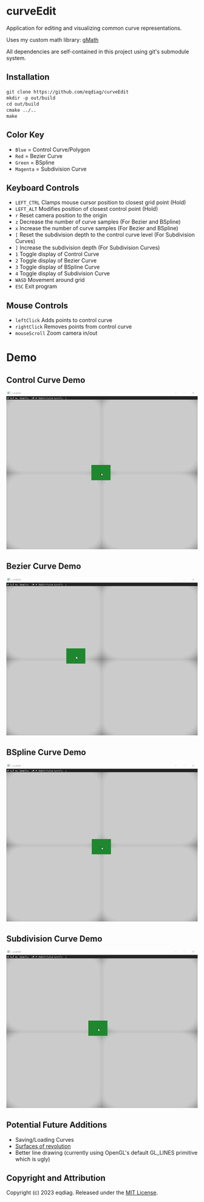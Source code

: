 # curveEdit

Application for editing and visualizing common curve representations.

Uses my custom math library: [gMath](https://github.com/eqdiag/gMath)

All dependencies are self-contained in this project using git's submodule system.

## Installation

```
git clone https://github.com/eqdiag/curveEdit
mkdir -p out/build
cd out/build
cmake ../..
make
```

## Color Key
  *  `Blue` = Control Curve/Polygon
  *  `Red` = Bezier Curve
  *  `Green` = BSpline
  *  `Magenta` = Subdivision Curve

## Keyboard Controls

  * `LEFT_CTRL` Clamps mouse cursor position to closest grid point (Hold)
  * `LEFT_ALT` Modifies position of closest control point (Hold)
  * `r` Reset camera position to the origin
  * `z` Decrease the number of curve samples (For Bezier and BSpline)
  * `x` Increase the number of curve samples (For Bezier and BSpline)
  * `[` Reset the subdivision depth to the control curve level (For Subdivision Curves)
  * `]` Increase the subdivision depth (For Subdivision Curves)
  * `1` Toggle display of Control Curve
  * `2` Toggle display of Bezier Curve
  * `3` Toggle display of BSpline Curve
  * `4` Toggle display of Subdivision Curve
  * `WASD` Movement around grid
  * `ESC` Exit program


## Mouse Controls
  * `leftClick` Adds points to control curve
  * `rightClick` Removes points from control curve
  * `mouseScroll` Zoom camera in/out

# Demo
## Control Curve Demo
![Control Demo](/screenshots/control_demo.gif "Control Demo")
## Bezier Curve Demo
![Bezier Demo](/screenshots/bezier_demo.gif "Bezier Demo")
## BSpline Curve Demo
![BSpline Demo](/screenshots/bspline_demo.gif "BSpline Demo")
## Subdivision Curve Demo
![Subdivision Demo](/screenshots/subdiv_demo.gif "Subdivision Demo")

## Potential Future Additions
* Saving/Loading Curves
* [Surfaces of revolution](https://en.wikipedia.org/wiki/Surface_of_revolution#:~:text=A%20surface%20of%20revolution%20is,is%20the%20solid%20of%20revolution.)
* Better line drawing (currently using OpenGL's default GL_LINES primitive which is ugly)
                       
## Copyright and Attribution
Copyright (c) 2023 eqdiag. Released under the [MIT License](https://github.com/eqdiag/curveEdit/blob/main/LICENSE.md).
